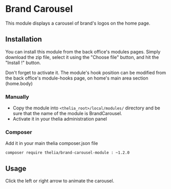 # Brand Carousel

This module displays a carousel of brand's logos on the home page.

## Installation
You can install this module from the back office's modules pages.
Simply download the zip file, select it using the "Choose file" button, and hit the "Install !" button.

Don't forget to activate it.
The module's hook position can be modified from the back office's module-hooks page, on home's main area section (home.body)

### Manually

* Copy the module into ```<thelia_root>/local/modules/``` directory and be sure that the name of the module is BrandCarousel.
* Activate it in your thelia administration panel

### Composer

Add it in your main thelia composer.json file

```
composer require thelia/brand-carousel-module : ~1.2.0
```

## Usage

Click the left or right arrow to animate the carousel.


